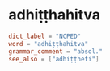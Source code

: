 # adhiṭṭhahitva

``` toml
dict_label = "NCPED"
word = "adhiṭṭhahitva"
grammar_comment = "absol."
see_also = ["adhiṭṭheti"]
```

